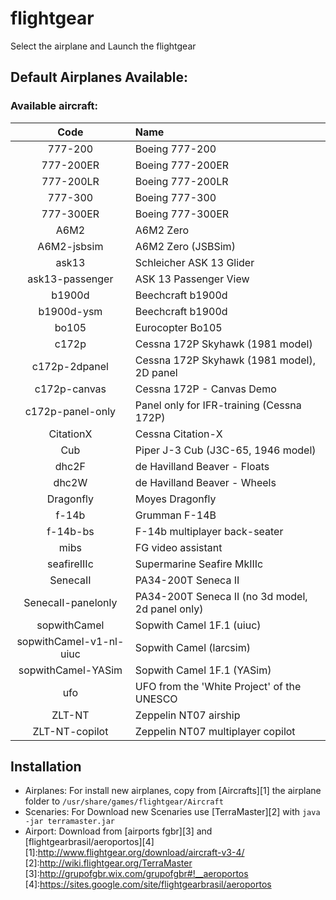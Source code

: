 # flightgear
Select the airplane and Launch the flightgear

## Default Airplanes Available:
### Available aircraft:
| Code | Name |
| :--: | :--- |
| 777-200              			|        Boeing 777-200                                     |
| 777-200ER          			  |         Boeing 777-200ER                                  |
| 777-200LR           			|         Boeing 777-200LR                                  |
| 777-300              			|        Boeing 777-300                                     |
| 777-300ER          			  |         Boeing 777-300ER                                  |
| A6M2                  		|       A6M2 Zero                                           |
| A6M2-jsbsim        			  |          A6M2 Zero (JSBSim)                               |
| ask13                 		|       Schleicher ASK 13 Glider                            |
| ask13-passenger  			    |            ASK 13 Passenger View                          |
| b1900d               			|        Beechcraft b1900d                                  |
| b1900d-ysm        			  |          Beechcraft b1900d                                |	
| bo105                 		|       Eurocopter Bo105                                    |
| c172p                 		|       Cessna 172P Skyhawk (1981 model)                    |
| c172p-2dpanel     			  |           Cessna 172P Skyhawk (1981 model), 2D panel     	|
| c172p-canvas       			  |          Cessna 172P - Canvas Demo                        |
| c172p-panel-only  			  |           Panel only for IFR-training (Cessna 172P)       |
| CitationX            			|       Cessna Citation-X                                   |
| Cub                    		|      Piper J-3 Cub (J3C-65, 1946 model)                   |
| dhc2F                 		|       de Havilland Beaver - Floats                        |
| dhc2W                			|        de Havilland Beaver - Wheels                       |
| Dragonfly            			|        Moyes Dragonfly                                    |
| f-14b                  		|      Grumman F-14B                                        |
| f-14b-bs              		|       F-14b multiplayer back-seater                       |
| mibs                   		|      FG video assistant                                   |
| seafireIIIc           		|       Supermarine Seafire MkIIIc                          |
| SenecaII             			|        PA34-200T Seneca II                                |
| SenecaII-panelonly  			|         PA34-200T Seneca II (no 3d model, 2d panel only)	|
| sopwithCamel          		|       Sopwith Camel 1F.1 (uiuc)                           |
| sopwithCamel-v1-nl-uiuc  	|    Sopwith Camel (larcsim)                                |
| sopwithCamel-YASim       	|   Sopwith Camel 1F.1 (YASim)                           		|
| ufo                       |  UFO from the 'White Project' of the UNESCO               |
| ZLT-NT                    |   Zeppelin NT07 airship                                   |
| ZLT-NT-copilot           	|    Zeppelin NT07 multiplayer copilot                      |

## Installation

- Airplanes: For install new airplanes, copy from [Aircrafts][1] the airplane folder to
`/usr/share/games/flightgear/Aircraft`
- Scenaries: For Download new Scenaries use [TerraMaster][2] with `java -jar terramaster.jar`
- Airport: Download from [airports fgbr][3] and [flightgearbrasil/aeroportos][4]
[1]:http://www.flightgear.org/download/aircraft-v3-4/
[2]:http://wiki.flightgear.org/TerraMaster
[3]:http://grupofgbr.wix.com/grupofgbr#!__aeroportos
[4]:https://sites.google.com/site/flightgearbrasil/aeroportos
